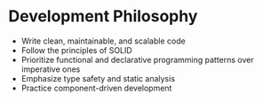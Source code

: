 # Development Philosophy

- Write clean, maintainable, and scalable code
- Follow the principles of SOLID
- Prioritize functional and declarative programming patterns over imperative ones
- Emphasize type safety and static analysis
- Practice component-driven development

